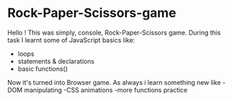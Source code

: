# Rock-Paper-Scissors-game
Hello !
This was simply, console,  Rock-Paper-Scissors game.
During this task I learnt some of JavaScript basics like:
- loops
- statements & declarations
- basic functions() 

Now it's turned into Browser game. As always i learn something new like
-DOM manipulating
-CSS animations
-more functions practice 